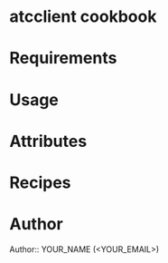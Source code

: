 # atcclient cookbook

# Requirements

# Usage

# Attributes

# Recipes

# Author

Author:: YOUR_NAME (<YOUR_EMAIL>)

